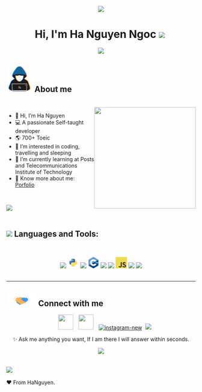 
<p align="center"> 	
    <img src="https://media.giphy.com/media/ibWGYUw1hF4Q8gMOhi/giphy.gif" width="300"/>
<!--     <img src="https://media.giphy.com/media/kSxi9DiWH4Q8q1Kbql/giphy.gif" width="300"/> -->
<!--     <img src="https://media.giphy.com/media/5ALW1Wkxuou7T2ooyV/giphy.gif" width="250"/> -->
    <h1 align="center"><b>Hi,  I'm Ha Nguyen Ngoc </b><img src="https://media.giphy.com/media/ObNTw8Uzwy6KQ/giphy.gif" width="40px">&nbsp</h1>
    <p align="center"><a href="https://github.com/DenverCoder1/readme-typing-svg"><img src="https://readme-typing-svg.herokuapp.com?font=Time+New+Roman&color=cyan&size=25&center=true&vCenter=true&width=600&height=100&lines=Beginner+Android+Developer...&hearts;++;An+engineering+student+at+PTIT;Love+to+learn+new+stuffs..<3"></a></p>
</p>

## <img src="https://github.com/0xAbdulKhalid/0xAbdulKhalid/raw/main/assets/mdImages/about_me.gif" width = 70px> <b> About me</b>
<br>
    <img align="right" src="https://media.giphy.com/media/QvpqTCiEcwtvx6wwJK/giphy.gif" width="270" height="270" frameBorder="0" class="giphy-embed" allowFullScreen></img></p>
    <ul>
        <li>🐉 Hi, I’m Ha Nguyen </li>
	<li>💻 A passionate Self-taught developer</li>
        <li>🌎 700+ Toeic</li>
        <li>🧳 I’m interested in coding, travelling and sleeping</li>
        <li>📖 I’m currently learning at Posts and Telecommunications Institute of Technology</li>
	<li>🐣 Know more about me: <a href="https://my-porfolio-beta-five.vercel.app/">Porfolio</a></li>
    </ul>
<br>

<img src="https://user-images.githubusercontent.com/73097560/115834477-dbab4500-a447-11eb-908a-139a6edaec5c.gif"><br><br>

## <img src="https://media2.giphy.com/media/QssGEmpkyEOhBCb7e1/giphy.gif?cid=ecf05e47a0n3gi1bfqntqmob8g9aid1oyj2wr3ds3mg700bl&rid=giphy.gif" width ="25" > <b> Languages and Tools:</b>
<br>
<p align="center">
    <code><img height="30" src="https://cdn.jsdelivr.net/gh/devicons/devicon/icons/java/java-original.svg" ></code>
    <code><img height="30" src="https://raw.githubusercontent.com/github/explore/80688e429a7d4ef2fca1e82350fe8e3517d3494d/topics/python/python.png" ></code>
    <code><img height="30" src="https://user-images.githubusercontent.com/59575502/127426751-01af6b81-3523-47d2-95b8-6166f9c3c3aa.png" ></code>
    <code><img height="30" src="https://raw.githubusercontent.com/devicons/devicon/master/icons/cplusplus/cplusplus-original.svg" ></code>
    <code><img height="30" src="https://cdn.jsdelivr.net/gh/devicons/devicon/icons/html5/html5-original.svg" ></code>
    <code><img height="30" src="https://upload.wikimedia.org/wikipedia/commons/thumb/6/62/CSS3_logo.svg/48px-CSS3_logo.svg.png" ></code>
    <code><img height="30" src="https://raw.githubusercontent.com/github/explore/80688e429a7d4ef2fca1e82350fe8e3517d3494d/topics/javascript/javascript.png" ></code>
    <code><img height="30" src="https://cdn.jsdelivr.net/gh/devicons/devicon/icons/react/react-original.svg" ></code>
    <code><img height="30" src="https://user-images.githubusercontent.com/64439609/212556685-de9a7c04-31b0-43b6-af39-7c82ac13b321.png" ></code>
<br><br>

<!-- ---

## <img src="https://media.giphy.com/media/iY8CRBdQXODJSCERIr/giphy.gif" width="35"><b> Github Status </b>


<div align="center">

<a href="https://github.com/0xabdulkhalid/">
  <img src="https://github-readme-stats.vercel.app/api?username=HaNguyen1099&include_all_commits=true&count_private=true&show_icons=true&line_height=20&title_color=7A7ADB&icon_color=2234AE&text_color=D3D3D3&bg_color=0,000000,130F40" width="462"/>
  <img src="https://github-readme-stats.vercel.app/api/top-langs?username=HaNguyen1099&show_icons=true&locale=en&layout=compact&line_height=20&title_color=7A7ADB&icon_color=2234AE&text_color=D3D3D3&bg_color=0,000000,130F40" width="350"/>

</a>
</div> -->

-----
## <img src="https://github.com/0xAbdulKhalid/0xAbdulKhalid/raw/main/assets/mdImages/handshake.gif" width ="80"> <b> Connect with me</b>
<a>
    <div align="center"  class="icons-social" style="margin-left: 10px;">
        <a style="margin-left: 10px;"  target="_blank" href="https://www.facebook.com/nnha.1099">
		<img width="40px" height="40px" src="https://img.icons8.com/doodle/48/facebook-new.png"></a> 
        <a style="margin-left: 10px;" target="_blank" href="mailto:nnha.1099@gmail.com">
		<img width="40px" height="40px" src="https://img.icons8.com/plasticine/100/gmail-new.png"></a> 
        <a style="margin-left: 10px;" target="_blank" href="https://www.instagram.com/__nn.ha/">
		<img width="40px" height="40px" src="https://img.icons8.com/pulsar-color/48/instagram-new.png" alt="instagram-new"/></a>
	<a style="margin-left: 5px;" target="_blank" href="https://hanguyen1099.github.io/My-Porfolio/">
		<img src="https://img.icons8.com/plasticine/40/000000/resume.png" >
        </a>
    </div>
 
<div align='center'>

<p>✨ Ask me anything you want, If I am there I will answer within seconds.</p>

<img src="https://user-images.githubusercontent.com/73097560/115834477-dbab4500-a447-11eb-908a-139a6edaec5c.gif"><br><br>

<div align="left">
	
[![](https://visitcount.itsvg.in/api?id=HaNguyen1099&label=Profile%20Views&color=1&icon=2&pretty=true)](https://visitcount.itsvg.in)
</div>
<p align="left">❤️ From HaNguyen.</p>

